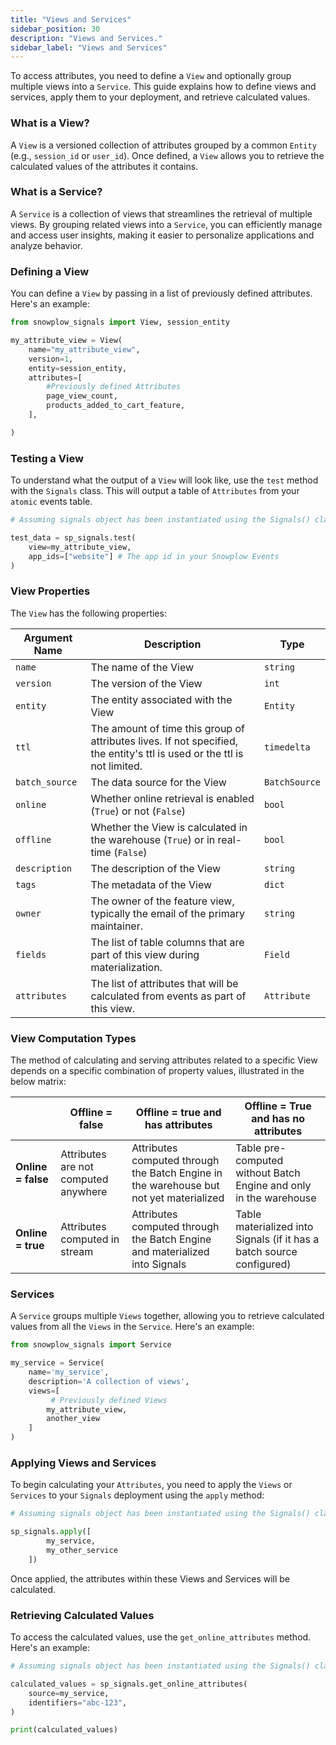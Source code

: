 ```yaml
---
title: "Views and Services"
sidebar_position: 30
description: "Views and Services."
sidebar_label: "Views and Services"
---
```


To access attributes, you need to define a `View` and optionally group multiple views into a `Service`. This guide explains how to define views and services, apply them to your deployment, and retrieve calculated values.


### What is a View?
A `View` is a versioned collection of attributes grouped by a common `Entity` (e.g., `session_id` or `user_id`). Once defined, a `View` allows you to retrieve the calculated values of the attributes it contains.

### What is a Service?
A `Service` is a collection of views that streamlines the retrieval of multiple views. By grouping related views into a `Service`, you can efficiently manage and access user insights, making it easier to personalize applications and analyze behavior.


### Defining a View
You can define a `View` by passing in a list of previously defined attributes. Here's an example:

```python
from snowplow_signals import View, session_entity

my_attribute_view = View(
    name="my_attribute_view",
    version=1,
    entity=session_entity,
    attributes=[ 
        #Previously defined Attributes
        page_view_count, 
        products_added_to_cart_feature,
    ],

)
```

### Testing a View
To understand what the output of a `View` will look like, use the `test` method with the `Signals` class. This will output a table of `Attributes` from your `atomic` events table.

```python
# Assuming signals object has been instantiated using the Signals() class

test_data = sp_signals.test(
    view=my_attribute_view,
    app_ids=["website"] # The app id in your Snowplow Events
)

```

### View Properties

The `View` has the following properties:


| **Argument Name** | **Description** | **Type** |
| --- | --- | --- | 
| `name` | The name of the View | `string` |
| `version` | The version of the View | `int` |
| `entity` | The entity associated with the View | `Entity` |
| `ttl` | The amount of time this group of attributes lives. If not specified, the entity's ttl is used or the ttl is not limited. | `timedelta` |
| `batch_source` | The data source for the View | `BatchSource` |
| `online` | Whether online retrieval is enabled (`True`) or not (`False`) | `bool` |
| `offline` | Whether the View is calculated in the warehouse (`True`) or in real-time (`False`) | `bool` |
| `description` | The description of the View | `string` |
| `tags` | The metadata of the View | `dict` |
| `owner` | The owner of the feature view, typically the email of the primary maintainer. | `string` |
| `fields` | The list of table columns that are part of this view during materialization. | `Field` |
| `attributes` | The list of attributes that will be calculated from events as part of this view. | `Attribute` |


### View Computation Types
The method of calculating and serving attributes related to a specific View depends on a specific combination of property values, illustrated in the below matrix:

| | Offline = false | Offline = true and has attributes | Offline = True and has no attributes |
|---|---|---|---|
| **Online = false** | Attributes are not computed anywhere | Attributes computed through the Batch Engine in the warehouse but not yet materialized | Table pre-computed without Batch Engine and only in the warehouse |
| **Online = true** | Attributes computed in stream | Attributes computed through the Batch Engine and materialized into Signals | Table materialized into Signals (if it has a batch source configured) |


### Services
A `Service` groups multiple `Views` together, allowing you to retrieve calculated values from all the `Views` in the `Service`. Here's an example:

```python
from snowplow_signals import Service

my_service = Service(
    name='my_service',
    description='A collection of views',
    views=[
         # Previously defined Views
        my_attribute_view,
        another_view
    ]
)

```

### Applying Views and Services

To begin calculating your `Attributes`, you need to apply the `Views` or `Services` to your `Signals` deployment using the `apply` method:


```python
# Assuming signals object has been instantiated using the Signals() class

sp_signals.apply([
        my_service,
        my_other_service
    ])
```

Once applied, the attributes within these Views and Services will be calculated.


### Retrieving Calculated Values

To access the calculated values, use the `get_online_attributes` method. Here's an example:

```python
# Assuming signals object has been instantiated using the Signals() class

calculated_values = sp_signals.get_online_attributes(
    source=my_service,
    identifiers="abc-123",
)

print(calculated_values)
```
